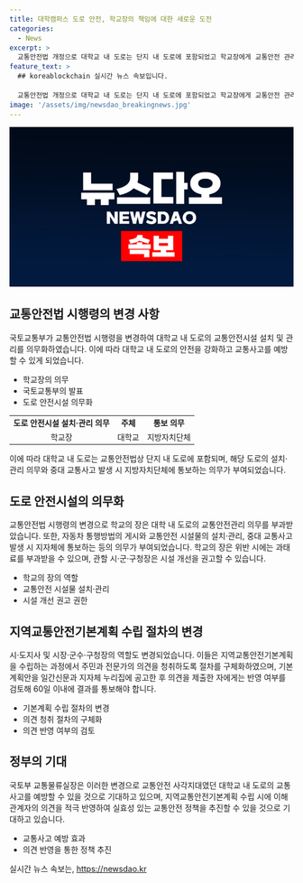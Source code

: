 ```yaml
---
title: 대학캠퍼스 도로 안전, 학교장의 책임에 대한 새로운 도전
categories:
  - News
excerpt: >
  교통안전법 개정으로 대학교 내 도로는 단지 내 도로에 포함되었고 학교장에게 교통안전 관리 책임이 생겼다. 도로의 통행방법 게시와 교통안전 시설물 설치와 관리, 중대 교통사고 발생 시 지자체에 통보하는 역할을 부여했다. 지자체는 실태 점검을 실시하고 시설 개선을 권고할 수 있으며, 지역교통안전기본계획의 수립과 공고 절차를 제시했다. 교통안전시설의 설치와 관리가 의무화됨으로써 교통안전 사각지대를 해소하고, 이해관계자의 의견을 적극 반영하여 지역의 교통안전 정책을 추진할 수 있을 것으로 기대된다.
feature_text: >
  ## koreablockchain 실시간 뉴스 속보입니다.

  교통안전법 개정으로 대학교 내 도로는 단지 내 도로에 포함되었고 학교장에게 교통안전 관리 책임이 생겼다. 도로의 통행방법 게시와 교통안전 시설물 설치와 관리, 중대 교통사고 발생 시 지자체에 통보하는 역할을 부여했다. 지자체는 실태 점검을 실시하고 시설 개선을 권고할 수 있으며, 지역교통안전기본계획의 수립과 공고 절차를 제시했다. 교통안전시설의 설치와 관리가 의무화됨으로써 교통안전 사각지대를 해소하고, 이해관계자의 의견을 적극 반영하여 지역의 교통안전 정책을 추진할 수 있을 것으로 기대된다.
image: '/assets/img/newsdao_breakingnews.jpg'
---
```


<p><img src="/assets/img/newsdao_breakingnews.jpg" alt="koreablockchain 속보" /></p>

<h2 data-ke-size="size26">교통안전법 시행령의 변경 사항</h2>

<p data-ke-size="size16">국토교통부가 교통안전법 시행령을 변경하여 대학교 내 도로의 교통안전시설 설치 및 관리를 의무화하였습니다. 이에 따라 대학교 내 도로의 안전을 강화하고 교통사고를 예방할 수 있게 되었습니다.</p>

<ul>
    <li>학교장의 의무</li>
    <li>국토교통부의 발표</li>
    <li>도로 안전시설 의무화</li>
</ul>

<table>
    <tr>
        <td style="text-align: center; height: 17px;"><b>도로 안전시설 설치·관리 의무</b></td>
        <td style="text-align: center; height: 17px;"><b>주체</b></td>
        <td style="text-align: center; height: 17px;"><b>통보 의무</b></td>
    </tr>
    <tr>
        <td style="text-align: center;">학교장</td>
        <td style="text-align: center;">대학교</td>
        <td style="text-align: center;">지방자치단체</td>
    </tr>
</table>

<p data-ke-size="size16">이에 따라 대학교 내 도로는 교통안전법상 단지 내 도로에 포함되며, 해당 도로의 설치·관리 의무와 중대 교통사고 발생 시 지방자치단체에 통보하는 의무가 부여되었습니다.</p>

<h2 data-ke-size="size26">도로 안전시설의 의무화</h2>

<p data-ke-size="size16">교통안전법 시행령의 변경으로 학교의 장은 대학 내 도로의 교통안전관리 의무를 부과받았습니다. 또한, 자동차 통행방법의 게시와 교통안전 시설물의 설치·관리, 중대 교통사고 발생 시 지자체에 통보하는 등의 의무가 부여되었습니다. 학교의 장은 위반 시에는 과태료를 부과받을 수 있으며, 관할 시·군·구청장은 시설 개선을 권고할 수 있습니다.</p>

<ul>
    <li>학교의 장의 역할</li>
    <li>교통안전 시설물 설치·관리</li>
    <li>시설 개선 권고 권한</li>
</ul>

<h2 data-ke-size="size26">지역교통안전기본계획 수립 절차의 변경</h2>

<p data-ke-size="size16">시·도지사 및 시장·군수·구청장의 역할도 변경되었습니다. 이들은 지역교통안전기본계획을 수립하는 과정에서 주민과 전문가의 의견을 청취하도록 절차를 구체화하였으며, 기본계획안을 일간신문과 지자체 누리집에 공고한 후 의견을 제출한 자에게는 반영 여부를 검토해 60일 이내에 결과를 통보해야 합니다.</p>

<ul>
    <li>기본계획 수립 절차의 변경</li>
    <li>의견 청취 절차의 구체화</li>
    <li>의견 반영 여부의 검토</li>
</ul>

<h2 data-ke-size="size26">정부의 기대</h2>

<p data-ke-size="size16">국토부 교통물류실장은 이러한 변경으로 교통안전 사각지대였던 대학교 내 도로의 교통사고를 예방할 수 있을 것으로 기대하고 있으며, 지역교통안전기본계획 수립 시에 이해관계자의 의견을 적극 반영하여 실효성 있는 교통안전 정책을 추진할 수 있을 것으로 기대하고 있습니다.</p>

<ul>
    <li>교통사고 예방 효과</li>
    <li>의견 반영을 통한 정책 추진</li>
</ul>

<p data-ke-size="size16"></p>
실시간 뉴스 속보는, <a href="https://newsdao.kr" rel="dofollow">https://newsdao.kr</a>


